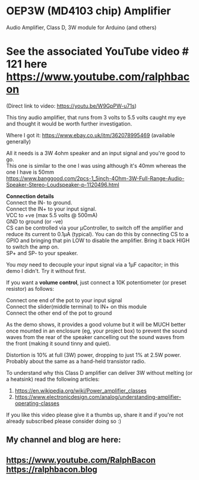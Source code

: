 # OEP3W (MD4103 chip) Amplifier
Audio Amplifier, Class D, 3W module for Arduino (and others)

# See the associated YouTube video # 121 here https://www.youtube.com/ralphbacon  
(Direct link to video: https://youtu.be/W9GpPW-u71s)

This tiny audio amplifier, that runs from 3 volts to 5.5 volts caught my eye and thought it would be worth further investigation.

Where I got it: https://www.ebay.co.uk/itm/362078995469 (available generally)

All it needs is a 3W 4ohm speaker and an input signal and you're good to go.  
This one is similar to the one I was using although it's 40mm whereas the one I have is 50mm  
https://www.banggood.com/2pcs-1_5inch-4Ohm-3W-Full-Range-Audio-Speaker-Stereo-Loudspeaker-p-1120496.html

**Connection details**  
Connect the IN- to ground.  
Connect the IN+ to your input signal.  
VCC to +ve (max 5.5 volts @ 500mA)  
GND to ground (or -ve)  
CS can be controlled via your µController, to switch off the amplifier and reduce its current to 0.1µA (typical).  You can do this by connecting CS to a GPIO and bringing that pin LOW to disable the amplifier. Bring it back HIGH to switch the amp on.  
SP+ and SP- to your speaker.  

You _may_ need to decouple your input signal via a 1µF capacitor; in this demo I didn't. Try it without first.

If you want a **volume control**, just connect a 10K potentiometer (or preset resistor) as follows:

Connect one end of the pot to your input signal  
Connect the slider(middle terminal) to IN+ on this module   
Connect the other end of the pot to ground  

As the demo shows, it provides a good volume but it will be MUCH better once mounted in an enclosure (eg, your project box) to prevent the sound waves from the rear of the speaker cancelling out the sound waves from the front (making it sound tinny and quiet).

Distortion is 10% at full (3W) power, dropping to just 1% at 2.5W power. Probably about the same as a hand-held transistor radio.

To understand why this Class D amplifier can deliver 3W without melting (or a heatsink) read the following articles:  
1. https://en.wikipedia.org/wiki/Power_amplifier_classes  
2. https://www.electronicdesign.com/analog/understanding-amplifier-operating-classes  

If you like this video please give it a thumbs up, share it and if you're not already subscribed please consider doing so :)

**My channel and blog are here**:  
------------------------------------------------------------------  
https://www.youtube.com/RalphBacon  
https://ralphbacon.blog  
------------------------------------------------------------------  
